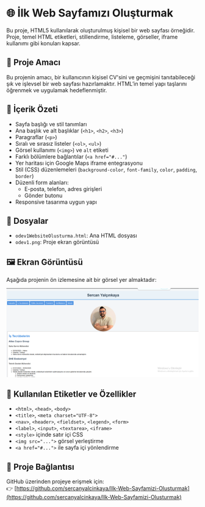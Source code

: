 # 🌐 İlk Web Sayfamızı Oluşturmak

Bu proje, HTML5 kullanılarak oluşturulmuş kişisel bir web sayfası örneğidir. Proje, temel HTML etiketleri, stillendirme, listeleme, görseller, iframe kullanımı gibi konuları kapsar.

## 🎯 Proje Amacı

Bu projenin amacı, bir kullanıcının kişisel CV'sini ve geçmişini tanıtabileceği şık ve işlevsel bir web sayfası hazırlamaktır. HTML’in temel yapı taşlarını öğrenmek ve uygulamak hedeflenmiştir.

## 📌 İçerik Özeti

- Sayfa başlığı ve stil tanımları
- Ana başlık ve alt başlıklar (`<h1>`, `<h2>`, `<h3>`)
- Paragraflar (`<p>`)
- Sıralı ve sırasız listeler (`<ol>`, `<ul>`)
- Görsel kullanımı (`<img>`) ve `alt` etiketi
- Farklı bölümlere bağlantılar (`<a href="#..."`)
- Yer haritası için Google Maps iframe entegrasyonu
- Stil (CSS) düzenlemeleri (`background-color`, `font-family`, `color`, `padding`, `border`)
- Düzenli form alanları:
  - E-posta, telefon, adres girişleri
  - Gönder butonu
- Responsive tasarıma uygun yapı

## 📁 Dosyalar

- `odev1WebsiteOlusturma.html`: Ana HTML dosyası
- `odev1.png`: Proje ekran görüntüsü

## 🖼️ Ekran Görüntüsü

Aşağıda projenin ön izlemesine ait bir görsel yer almaktadır:

![Proje Görseli](odev1.png)

## 🧩 Kullanılan Etiketler ve Özellikler

- `<html>`, `<head>`, `<body>`
- `<title>`, `<meta charset="UTF-8">`
- `<nav>`, `<header>`, `<fieldset>`, `<legend>`, `<form>`
- `<label>`, `<input>`, `<textarea>`, `<iframe>`
- `<style>` içinde satır içi CSS
- `<img src="...">` görsel yerleştirme
- `<a href="#...">` ile sayfa içi yönlendirme

## 🔗 Proje Bağlantısı

GitHub üzerinden projeye erişmek için:  
👉 [https://github.com/sercanyalcinkaya/Ilk-Web-Sayfamizi-Olusturmak](https://github.com/sercanyalcinkaya/Ilk-Web-Sayfamizi-Olusturmak)
